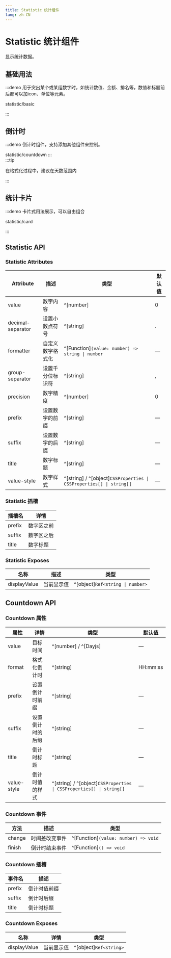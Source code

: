 ```yaml
---
title: Statistic 统计组件
lang: zh-CN
---
```


# Statistic 统计组件

显示统计数据。

## 基础用法

:::demo 用于突出某个或某组数字时，如统计数值、金额、排名等，数值和标题前后都可以加icon、单位等元素。

statistic/basic

:::

## 倒计时

:::demo 倒计时组件，支持添加其他组件来控制。

statistic/countdown
:::  
:::tip

在格式化过程中，建议在天数范围内

:::

## 统计卡片

:::demo 卡片式用法展示，可以自由组合

statistic/card

:::

## Statistic API

### Statistic Attributes

| Attribute         | 描述       | 类型                                                                    | 默认值 |
| ----------------- | -------- | --------------------------------------------------------------------- | --- |
| value             | 数字内容     | ^[number]                                                             | 0   |
| decimal-separator | 设置小数点符号  | ^[string]                                                             | .   |
| formatter         | 自定义数字格式化 | ^[Function]`(value: number) => string \| number`                  | —   |
| group-separator   | 设置千分位标识符 | ^[string]                                                             | ,   |
| precision         | 数字精度     | ^[number]                                                             | 0   |
| prefix            | 设置数字的前缀  | ^[string]                                                             | —   |
| suffix            | 设置数字的后缀  | ^[string]                                                             | —   |
| title             | 数字标题     | ^[string]                                                             | —   |
| value-style       | 数字样式     | ^[string] / ^[object]`CSSProperties \| CSSProperties[] \| string[]` | —   |

### Statistic 插槽

| 插槽名    | 详情    |
| ------ | ----- |
| prefix | 数字区之前 |
| suffix | 数字区之后 |
| title  | 数字标题  |

### Statistic Exposes

| 名称           | 描述    | 类型                                      |
| ------------ | ----- | --------------------------------------- |
| displayValue | 当前显示值 | ^[object]`Ref<string \| number>` |

## Countdown API

### Countdown 属性

| 属性          | 详情       | 类型                                                                    | 默认值      |
| ----------- | -------- | --------------------------------------------------------------------- | -------- |
| value       | 目标时间     | ^[number] / ^[Dayjs]                                                  | —        |
| format      | 格式化倒计时   | ^[string]                                                             | HH:mm:ss |
| prefix      | 设置倒计时前缀  | ^[string]                                                             | —        |
| suffix      | 设置倒计时的后缀 | ^[string]                                                             | —        |
| title       | 倒计时标题    | ^[string]                                                             | —        |
| value-style | 倒计时值的样式  | ^[string] / ^[object]`CSSProperties \| CSSProperties[] \| string[]` | —        |

### Countdown 事件

| 方法     | 描述      | 类型                                      |
| ------ | ------- | --------------------------------------- |
| change | 时间差改变事件 | ^[Function]`(value: number) => void` |
| finish | 倒计时结束事件 | ^[Function]`() => void`              |

### Countdown 插槽

| 事件名    | 描述     |
| ------ | ------ |
| prefix | 倒计时值前缀 |
| suffix | 倒计时后缀  |
| title  | 倒计时标题  |

### Countdown Exposes

| 名称           | 详情    | 类型                           |
| ------------ | ----- | ---------------------------- |
| displayValue | 当前显示值 | ^[object]`Ref<string>` |
